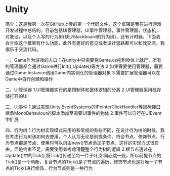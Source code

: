 # Unity

简介：这是我第一次在GitHub上传的第一个代码文件，这个框架是我在进行游戏开发过程中总结的，目前包括UI管理器，UI事件管理器，事件管理器，状态机，对象池，以及个人写的行为树(缺少blackboard的行为树)，还有计时器，下面我会介绍这个框架有什么功能，此外有更好的意见或者设计思路都可以和我交流，我很乐于交流代码。

一、Game作为游戏的入口
1.在unity中只需要将Game.cs拖到物体上就行，所有的管理器都会通过Game进行Init(),Update()等方法
2.如果需要使用管理器，需要通过Game.Instance调用Game内实例化的管理器对象
3.需要扩展管理器可以在Game中自行创建和操作

二、UI管理器
1.UI管理器实行的是预制体和窗体逻辑的分离
2.UI管理器采用栈存储打开的UI

三、UI事件
1.通过实现Unity.EventSystems的IPointerClickHandler等鼠标接口继承MonoBehaviour的脚本添加至需要UI事件的物体
2.事件可以自行在UIEvent中扩展

四、行为树
1.行为树实现模式采用的和常规的有些不同，在设计行为树的时候，我在考虑行为树该如何去使用，个人认为无论是前提条件、符合节点、修饰节点、行为节点都是节点，使用时可以自由new()节点添加子节点，这样的实现方式很自由，但是约束不足，需要使用者考虑清楚整个行为树的逻辑
2.根节点通过在Update()中的Tick(),将Tick()传递至每一片子叶,如同心跳一般，所以前提节点的Tick()是一个判断，复合节点的Tick()是子节点的遍历，修饰节点也是对唯一子节点的Tick()进行修饰，行为节点则是一种行为
